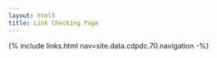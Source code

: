 ```yaml
---
layout: html5
title: Link Checking Page
---
```

{% include links.html nav=site.data.cdpdc.70.navigation -%}
